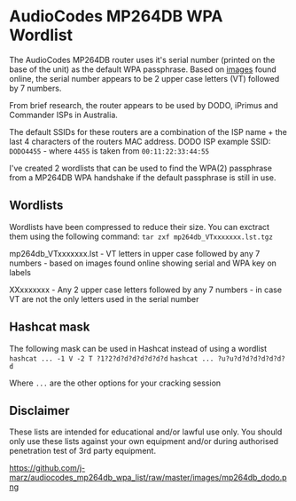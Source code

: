 # AudioCodes MP264DB WPA Wordlist

The AudioCodes MP264DB router uses it's serial number (printed on the base of the unit) as the default WPA passphrase. Based on [images](./images/mp264db_dodo.png) found online, the serial number appears to be 2 upper case letters (VT) followed by 7 numbers.

From brief research, the router appears to be used by DODO, iPrimus and Commander ISPs in Australia.

The default SSIDs for these routers are a combination of the ISP name + the last 4 characters of the routers MAC address. DODO ISP example SSID: `DODO4455` - where `4455` is taken from `00:11:22:33:44:55`

I've created 2 wordlists that can be used to find the WPA(2) passphrase from a MP264DB WPA handshake if the default passphrase is still in use.

## Wordlists
Wordlists have been compressed to reduce their size. You can exctract them using the following command:
`tar zxf mp264db_VTxxxxxxx.lst.tgz`

mp264db_VTxxxxxxx.lst - VT letters in upper case followed by any 7 numbers - based on images found online showing serial and WPA key on labels

XXxxxxxxx - Any 2 upper case letters followed by any 7 numbers - in case VT are not the only letters used in the serial number

## Hashcat mask
The following mask can be used in Hashcat instead of using a wordlist
`hashcat ... -1 V -2 T ?1?2?d?d?d?d?d?d?d`
`hashcat ... ?u?u?d?d?d?d?d?d?d`

Where `...` are the other options for your cracking session

## Disclaimer
These lists are intended for educational and/or lawful use only. You should only use these lists against your own equipment and/or during authorised penetration test of 3rd party equipment.

https://github.com/j-marz/audiocodes_mp264db_wpa_list/raw/master/images/mp264db_dodo.png
